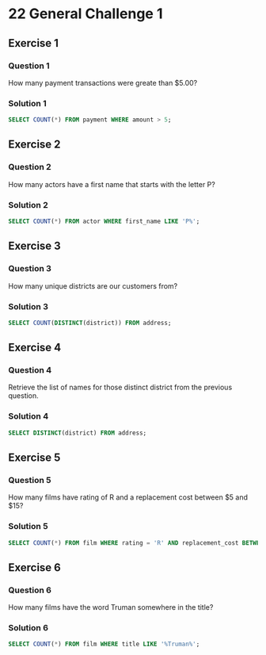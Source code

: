 # 22 General Challenge 1

## Exercise 1

### Question 1

How many payment transactions were greate than $5.00?

### Solution 1

```sql
SELECT COUNT(*) FROM payment WHERE amount > 5;
```

## Exercise 2

### Question 2

How many actors have a first name that starts with the letter P?

### Solution 2

```sql
SELECT COUNT(*) FROM actor WHERE first_name LIKE 'P%';
```

## Exercise 3

### Question 3

How many unique districts are our customers from?

### Solution 3

```sql
SELECT COUNT(DISTINCT(district)) FROM address;
```

## Exercise 4

### Question 4

Retrieve the list of names for those distinct district from the previous question.

### Solution 4

```sql
SELECT DISTINCT(district) FROM address;
```

## Exercise 5

### Question 5

How many films have rating of R and a replacement cost between $5 and $15?

### Solution 5

```sql
SELECT COUNT(*) FROM film WHERE rating = 'R' AND replacement_cost BETWEEN 5 AND 15;
```

## Exercise 6

### Question 6

How many films have the word Truman somewhere in the title?

### Solution 6

```sql
SELECT COUNT(*) FROM film WHERE title LIKE '%Truman%';
```